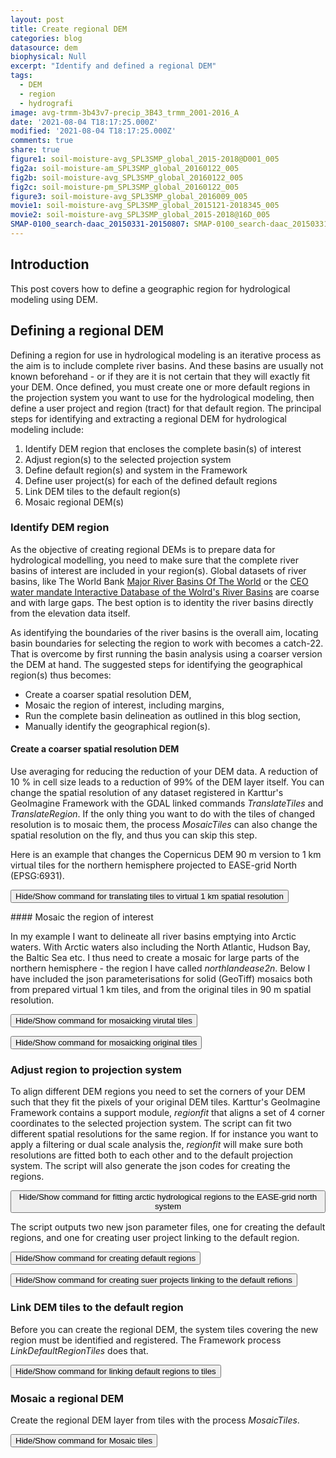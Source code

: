 ```yaml
---
layout: post
title: Create regional DEM
categories: blog
datasource: dem
biophysical: Null
excerpt: "Identify and defined a regional DEM"
tags:
  - DEM
  - region
  - hydrografi
image: avg-trmm-3b43v7-precip_3B43_trmm_2001-2016_A
date: '2021-08-04 T18:17:25.000Z'
modified: '2021-08-04 T18:17:25.000Z'
comments: true
share: true
figure1: soil-moisture-avg_SPL3SMP_global_2015-2018@D001_005
fig2a: soil-moisture-am_SPL3SMP_global_20160122_005
fig2b: soil-moisture-avg_SPL3SMP_global_20160122_005
fig2c: soil-moisture-pm_SPL3SMP_global_20160122_005
figure3: soil-moisture-avg_SPL3SMP_global_2016009_005
movie1: soil-moisture-avg_SPL3SMP_global_2015121-2018345_005
movie2: soil-moisture-avg_SPL3SMP_global_2015-2018@16D_005
SMAP-0100_search-daac_20150331-20150807: SMAP-0100_search-daac_20150331-20150807
---
```

<script src="https://karttur.github.io/common/assets/js/karttur/togglediv.js"></script>

## Introduction

This post covers how to define a geographic region for hydrological modeling using DEM.

## Defining a regional DEM

Defining a region for use in hydrological modeling is an iterative process as the aim is to include complete river basins. And these basins are usually not known beforehand - or if they are it is not certain that they will exactly fit your DEM. Once defined, you must create one or more default regions in the projection system you want to use for the hydrological modeling, then define a user project and region (tract) for that default region. The principal steps for identifying and extracting a regional DEM for hydrological modeling include:

1. Identify DEM region that encloses the complete basin(s) of interest
2. Adjust region(s) to the selected projection system
3. Define default region(s) and system in the Framework
4. Define user project(s) for each of the defined default regions
5. Link DEM tiles to the default region(s)
6. Mosaic regional DEM(s)

### Identify DEM region

As the objective of creating regional DEMs is to prepare data for hydrological modelling, you need to make sure that the complete river basins of interest are included in your region(s). Global datasets of river basins, like The World Bank [Major River Basins Of The World](https://datacatalog.worldbank.org/dataset/major-river-basins-world) or the [CEO water mandate Interactive Database of the Wolrd's River Basins](http://riverbasins.wateractionhub.org) are coarse and with large gaps. The best option is to identity the river basins directly from the elevation data itself.

As identifying the boundaries of the river basins is the overall aim, locating basin boundaries for selecting the region to work with becomes a catch-22. That is overcome by first running the basin analysis using a coarser version the DEM at hand. The suggested steps for identifying the geographical region(s) thus becomes:

- Create a coarser spatial resolution DEM,
- Mosaic the region of interest, including margins,
- Run the complete basin delineation as outlined in this blog section,
- Manually identify the geographical region(s).

#### Create a coarser spatial resolution DEM

Use averaging for reducing the reduction of your DEM data. A reduction of 10 % in cell size leads to a reduction of 99% of the DEM layer itself. You can change the spatial resolution of any dataset registered in Karttur's GeoImagine Framework with the GDAL linked commands _TranslateTiles_ and _TranslateRegion_. If the only thing you want to do with the tiles of changed resolution is to mosaic them, the process _MosaicTiles_ can also change the spatial resolution on the fly, and thus you can skip this step.

Here is an example that changes the Copernicus DEM 90 m version to 1 km virtual tiles for the northern hemisphere projected to EASE-grid North (EPSG:6931).

<button id= "toggletranslate" onclick="hiddencode('translate')">Hide/Show command for translating tiles to virtual 1 km spatial resolution</button>

<div id="translate" style="display:none">

{% capture text-capture %}
{% raw %}
```
{
  "userproject": {
    "userid": "karttur",
    "projectid": "karttur-nordichydro",
    "tractid": "karttur-nordichydro",
    "siteid": "*",
    "plotid": "*",
    "system": "ease2n"
  },
  "period": {
    "timestep": "static"
  },
  "process": [
    {
      "processid": "TranslateTiles",
      "version": "1.3",
      "overwrite": false,
      "parameters": {
        "tr_xres": 1000,
        "tr_yres": 1000,
        "resample":"average"
      },
      "srcpath": {
        "volume": "Ancillary",
        "hdr": "tif"
      },
      "dstpath": {
        "volume": "Ancillary",
        "hdr": "vrt"
      },
      "srccomp": [
        {
          "copernicusdem90": {
            "source": "ESA",
            "product": "copernicusdem",
            "content": "dem",
            "layerid": "dem90",
            "prefix": "dem90",
            "suffix": "v01"
          }
        }
      ],
      "dstcopy": [
        {
          "copernicusdem90": {
            "layerid": "dem1k",
            "prefix": "dem1k",
            "suffix": "v01"
          }
        }
      ]
    }
  ]
}
```
{% endraw %}
{% endcapture %}
{% include widgets/toggle-code.html  toggle-text=text-capture  %}
</div>
#### Mosaic the region of interest

In my example I want to delineate all river basins emptying into Arctic waters. With Arctic waters also including the North Atlantic, Hudson Bay, the Baltic Sea etc. I thus need to create a mosaic for large parts of the northern hemisphere - the region I have called _northlandease2n_. Below I have included the json parameterisations for solid (GeoTiff) mosaics both from prepared virtual 1 km tiles, and from the original tiles in 90 m spatial resolution.

<button id= "togglemosaic1" onclick="hiddencode('mosaic1')">Hide/Show command for mosaicking virutal tiles</button>

<div id="mosaic1" style="display:none">

{% capture text-capture %}
{% raw %}
```
{
  "userproject": {
    "userid": "karttur",
    "projectid": "karttur-northlandease2n",
    "tractid": "karttur-northlandease2n",
    "siteid": "*",
    "plotid": "*",
    "system": "ease2n"
  },
  "period": {
    "timestep": "static"
  },
  "process": [    
    {
      "processid": "MosaicTiles",
      "version": "1.3",
      "overwrite": false,
      "parameters": {
        "tr_xres": 1000,
        "tr_yres": 1000,
        "resample": "near",
        "asscript": false,
        "fillnodata": false,
        "fillmaxdist": 0,
        "fillsmooth": 0
      },
      "srcpath": {
        "volume": "karttur",
        "hdr": "tif"
      },
      "dstpath": {
        "volume": "karttur",
        "hdr": "tif"
      },
      "srccomp": [
        {
          "copdem90": {
            "source": "ESA",
            "product": "copdem",
            "content": "dem",
            "layerid": "dem90",
            "prefix": "dem90",
            "suffix": "v01"
          }
        }
      ],
      "dstcopy": [
        {
          "copdem90": {
            "layerid": "dem1k",
            "prefix": "dem",
            "suffix": "v01-1k"
          }
        }
      ]
    }
  ]
}
```
{% endraw %}
{% endcapture %}
{% include widgets/toggle-code.html  toggle-text=text-capture  %}
</div>

<button id= "togglemosaic2" onclick="hiddencode('mosaic2')">Hide/Show command for mosaicking original tiles</button>

<div id="mosaic2" style="display:none">

{% capture text-capture %}
{% raw %}
```
{
  "userproject": {
    "userid": "karttur",
    "projectid": "karttur-northlandease2n",
    "tractid": "karttur-northlandease2n",
    "siteid": "*",
    "plotid": "*",
    "system": "ease2n"
  },
  "period": {
    "timestep": "static"
  },
  "process": [    
    {
      "processid": "MosaicTiles",
      "version": "1.3",
      "overwrite": false,
      "parameters": {
        "tr_xres": 1000,
        "tr_yres": 1000,
        "resample": "average",
        "asscript": false,
        "fillnodata": false,
        "fillmaxdist": 0,
        "fillsmooth": 0
      },
      "srcpath": {
        "volume": "karttur",
        "hdr": "tif"
      },
      "dstpath": {
        "volume": "karttur",
        "hdr": "tif"
      },
      "srccomp": [
        {
          "copdem90": {
            "source": "ESA",
            "product": "copdem",
            "content": "dem",
            "layerid": "dem90",
            "prefix": "dem",
            "suffix": "v01-90m"
          }
        }
      ],
      "dstcopy": [
        {
          "copdem90": {
            "layerid": "dem1k",
            "prefix": "dem",
            "suffix": "v01-1k"
          }
        }
      ]
    }
  ]
}
```
{% endraw %}
{% endcapture %}
{% include widgets/toggle-code.html  toggle-text=text-capture  %}
</div>

### Adjust region to projection system

To align different DEM regions you need to set the corners of your DEM such that they fit the pixels of your original DEM tiles. Karttur's GeoImagine Framework contains a support module, _regionfit_ that aligns a set of 4 corner coordinates to the selected projection system. The script can fit two different spatial resolutions for the same region. If for instance you want to apply a filtering or dual scale analysis the, _regionfit_  will make sure both resolutions are fitted both to each other and to the default projection system. The script will also generate the json codes for creating the regions.

<button id= "toggleregionfit" onclick="hiddencode('regionfit')">Hide/Show command for fitting arctic hydrological regions to the EASE-grid north system</button>

<div id="regionfit" style="display:none">

{% capture text-capture %}
{% raw %}
```
{
  "ease2n": [

    {
      "x0": -9000000,
      "y0": -9000000,
      "regionid": "nordichydro_ease2n",
      "dimdiv": 1000,
      "xres": 90,
      "yres": 90,
      "minx": 242256,
      "miny": -4650000,
      "maxx": 2080000,
      "maxy": -1845000
    },
    {
      "x0": -9000000,
      "y0": -9000000,
      "regionid": "greenlandhydro_ease2n",
      "dimdiv": 1000,
      "xres": 90,
      "yres": 90,
      "minx": -3122000,
      "miny": -2807000,
      "maxx": -179000,
      "maxy": -360080
    },
    {
      "x0": -9000000,
      "y0": -9000000,
      "regionid": "cahydro_ease2n",
      "dimdiv": 1000,
      "xres": 90,
      "yres": 90,
      "minx": -5370000,
      "miny": -2850000,
      "maxx": -2870000,
      "maxy": 295000
    },
    {
      "x0": -9000000,
      "y0": -9000000,
      "regionid": "alaskahydro_ease2n",
      "dimdiv": 1000,
      "xres": 90,
      "yres": 90,
      "minx": -4840000,
      "miny": -426000,
      "maxx": -750000,
      "maxy": 3140000
    },
    {
      "x0": -9000000,
      "y0": -9000000,
      "regionid": "kolymahydro_ease2n",
      "dimdiv": 1000,
      "xres": 90,
      "yres": 90,
      "minx": -850000,
      "miny": 1340000,
      "maxx": 2000000,
      "maxy": 4000000
    },
    {
      "x0": -9000000,
      "y0": -9000000,
      "regionid": "lenahydro_ease2n",
      "dimdiv": 1000,
      "xres": 90,
      "yres": 90,
      "minx": 1430000,
      "miny": 540000,
      "maxx": 5000000,
      "maxy": 3700000
    },
    {
      "x0": -9000000,
      "y0": -9000000,
      "regionid": "yieniseyhydro_ease2n",
      "dimdiv": 1000,
      "xres": 90,
      "yres": 90,
      "minx": 2050000,
      "miny": -434000,
      "maxx": 5000000,
      "maxy": 1730000
    },
    {
      "x0": -9000000,
      "y0": -9000000,
      "regionid": "obhydro_ease2n",
      "dimdiv": 1000,
      "xres": 90,
      "yres": 90,
      "minx": 1800000,
      "miny": -2180000,
      "maxx": 5000000,
      "maxy": 415000
    },
    {
      "x0": -9000000,
      "y0": -9000000,
      "regionid": "dvinahydro_ease2n",
      "dimdiv": 1000,
      "xres": 90,
      "yres": 90,
      "minx": 1750000,
      "miny": -2740000,
      "maxx": 2660000,
      "maxy": -1710000
    },
    {
      "x0": -9000000,
      "y0": -9000000,
      "regionid": "arcticoceanhydro_ease2n",
      "dimdiv": 1000,
      "xres": 90,
      "yres": 90,
      "minx": 242256,
      "miny": -1845000,
      "maxx": 2080000,
      "maxy": 1500000
    }
  ]
}
```
{% endraw %}
{% endcapture %}
{% include widgets/toggle-code.html  toggle-text=text-capture  %}
</div>

The script outputs two new json parameter files, one for creating the default regions, and one for creating user project linking  to the default region.

<button id= "toggledefreg" onclick="hiddencode('defreg')">Hide/Show command for creating default regions</button>

<div id="defreg" style="display:none">

{% capture text-capture %}
{% raw %}
```
{
   "userproject": {
      "userid": "karttur",
      "projectid": "karttur",
      "tractid": "karttur",
      "siteid": "*",
      "plotid": "*",
      "system": "ease2n"
   },
   "period": {
      "timestep": "static"
   },
   "process": [
      {
         "processid": "DefaultRegionFromCoords",
         "overwrite": true,
         "parameters": {
            "regioncat": "global",
            "regionid": "nordichydro_ease2n",
            "regionname": "nordichydro_ease2n hydro ease2n",
            "parentcat": "global",
            "parentid": "global",
            "stratum": "1",
            "minx": 234000,
            "miny": -4653000,
            "maxx": 2124000,
            "maxy": -1773000,
            "version": "1.0",
            "title": "nordichydro_ease2n hydro ease2n",
            "label": "nordichydro_ease2n hydrological region for ease2n."
         },
         "dstpath": {
            "volume": "Ancillary"
         },
         "dstcomp": [
            {
               "nordichydro_ease2n": {
                  "masked": "N",
                  "measure": "N",
                  "source": "karttur",
                  "product": "pubroi",
                  "content": "roi",
                  "layerid": "hydroreg",
                  "prefix": "hydroreg",
                  "suffix": "v01-ease2n",
                  "dataunit": "boundary",
                  "celltype": "vector",
                  "cellnull": "0"
               }
            }
         ]
      },
      {
         "processid": "DefaultRegionFromCoords",
         "overwrite": true,
         "parameters": {
            "regioncat": "global",
            "regionid": "greenlandhydro_ease2n",
            "regionname": "greenlandhydro_ease2n hydro ease2n",
            "parentcat": "global",
            "parentid": "global",
            "stratum": "1",
            "minx": -3123000,
            "miny": -2808000,
            "maxx": -153000,
            "maxy": -288000,
            "version": "1.0",
            "title": "greenlandhydro_ease2n hydro ease2n",
            "label": "greenlandhydro_ease2n hydrological region for ease2n."
         },
         "dstpath": {
            "volume": "Ancillary"
         },
         "dstcomp": [
            {
               "greenlandhydro_ease2n": {
                  "masked": "N",
                  "measure": "N",
                  "source": "karttur",
                  "product": "pubroi",
                  "content": "roi",
                  "layerid": "hydroreg",
                  "prefix": "hydroreg",
                  "suffix": "v01-ease2n",
                  "dataunit": "boundary",
                  "celltype": "vector",
                  "cellnull": "0"
               }
            }
         ]
      },
      {
         "processid": "DefaultRegionFromCoords",
         "overwrite": true,
         "parameters": {
            "regioncat": "global",
            "regionid": "cahydro_ease2n",
            "regionname": "cahydro_ease2n hydro ease2n",
            "parentcat": "global",
            "parentid": "global",
            "stratum": "1",
            "minx": -5373000,
            "miny": -2853000,
            "maxx": -2853000,
            "maxy": 297000,
            "version": "1.0",
            "title": "cahydro_ease2n hydro ease2n",
            "label": "cahydro_ease2n hydrological region for ease2n."
         },
         "dstpath": {
            "volume": "Ancillary"
         },
         "dstcomp": [
            {
               "cahydro_ease2n": {
                  "masked": "N",
                  "measure": "N",
                  "source": "karttur",
                  "product": "pubroi",
                  "content": "roi",
                  "layerid": "hydroreg",
                  "prefix": "hydroreg",
                  "suffix": "v01-ease2n",
                  "dataunit": "boundary",
                  "celltype": "vector",
                  "cellnull": "0"
               }
            }
         ]
      },
      {
         "processid": "DefaultRegionFromCoords",
         "overwrite": true,
         "parameters": {
            "regioncat": "global",
            "regionid": "alaskahydro_ease2n",
            "regionname": "alaskahydro_ease2n hydro ease2n",
            "parentcat": "global",
            "parentid": "global",
            "stratum": "1",
            "minx": -4842000,
            "miny": -432000,
            "maxx": -702000,
            "maxy": 3168000,
            "version": "1.0",
            "title": "alaskahydro_ease2n hydro ease2n",
            "label": "alaskahydro_ease2n hydrological region for ease2n."
         },
         "dstpath": {
            "volume": "Ancillary"
         },
         "dstcomp": [
            {
               "alaskahydro_ease2n": {
                  "masked": "N",
                  "measure": "N",
                  "source": "karttur",
                  "product": "pubroi",
                  "content": "roi",
                  "layerid": "hydroreg",
                  "prefix": "hydroreg",
                  "suffix": "v01-ease2n",
                  "dataunit": "boundary",
                  "celltype": "vector",
                  "cellnull": "0"
               }
            }
         ]
      },
      {
         "processid": "DefaultRegionFromCoords",
         "overwrite": true,
         "parameters": {
            "regioncat": "global",
            "regionid": "kolymahydro_ease2n",
            "regionname": "kolymahydro_ease2n hydro ease2n",
            "parentcat": "global",
            "parentid": "global",
            "stratum": "1",
            "minx": -855000,
            "miny": 1332000,
            "maxx": 2025000,
            "maxy": 4032000,
            "version": "1.0",
            "title": "kolymahydro_ease2n hydro ease2n",
            "label": "kolymahydro_ease2n hydrological region for ease2n."
         },
         "dstpath": {
            "volume": "Ancillary"
         },
         "dstcomp": [
            {
               "kolymahydro_ease2n": {
                  "masked": "N",
                  "measure": "N",
                  "source": "karttur",
                  "product": "pubroi",
                  "content": "roi",
                  "layerid": "hydroreg",
                  "prefix": "hydroreg",
                  "suffix": "v01-ease2n",
                  "dataunit": "boundary",
                  "celltype": "vector",
                  "cellnull": "0"
               }
            }
         ]
      },
      {
         "processid": "DefaultRegionFromCoords",
         "overwrite": true,
         "parameters": {
            "regioncat": "global",
            "regionid": "lenahydro_ease2n",
            "regionname": "lenahydro_ease2n hydro ease2n",
            "parentcat": "global",
            "parentid": "global",
            "stratum": "1",
            "minx": 1422000,
            "miny": 540000,
            "maxx": 5022000,
            "maxy": 3780000,
            "version": "1.0",
            "title": "lenahydro_ease2n hydro ease2n",
            "label": "lenahydro_ease2n hydrological region for ease2n."
         },
         "dstpath": {
            "volume": "Ancillary"
         },
         "dstcomp": [
            {
               "lenahydro_ease2n": {
                  "masked": "N",
                  "measure": "N",
                  "source": "karttur",
                  "product": "pubroi",
                  "content": "roi",
                  "layerid": "hydroreg",
                  "prefix": "hydroreg",
                  "suffix": "v01-ease2n",
                  "dataunit": "boundary",
                  "celltype": "vector",
                  "cellnull": "0"
               }
            }
         ]
      },
      {
         "processid": "DefaultRegionFromCoords",
         "overwrite": true,
         "parameters": {
            "regioncat": "global",
            "regionid": "yieniseyhydro_ease2n",
            "regionname": "yieniseyhydro_ease2n hydro ease2n",
            "parentcat": "global",
            "parentid": "global",
            "stratum": "1",
            "minx": 2043000,
            "miny": -441000,
            "maxx": 5013000,
            "maxy": 1809000,
            "version": "1.0",
            "title": "yieniseyhydro_ease2n hydro ease2n",
            "label": "yieniseyhydro_ease2n hydrological region for ease2n."
         },
         "dstpath": {
            "volume": "Ancillary"
         },
         "dstcomp": [
            {
               "yieniseyhydro_ease2n": {
                  "masked": "N",
                  "measure": "N",
                  "source": "karttur",
                  "product": "pubroi",
                  "content": "roi",
                  "layerid": "hydroreg",
                  "prefix": "hydroreg",
                  "suffix": "v01-ease2n",
                  "dataunit": "boundary",
                  "celltype": "vector",
                  "cellnull": "0"
               }
            }
         ]
      },
      {
         "processid": "DefaultRegionFromCoords",
         "overwrite": true,
         "parameters": {
            "regioncat": "global",
            "regionid": "obhydro_ease2n",
            "regionname": "obhydro_ease2n hydro ease2n",
            "parentcat": "global",
            "parentid": "global",
            "stratum": "1",
            "minx": 1800000,
            "miny": -2187000,
            "maxx": 5040000,
            "maxy": 423000,
            "version": "1.0",
            "title": "obhydro_ease2n hydro ease2n",
            "label": "obhydro_ease2n hydrological region for ease2n."
         },
         "dstpath": {
            "volume": "Ancillary"
         },
         "dstcomp": [
            {
               "obhydro_ease2n": {
                  "masked": "N",
                  "measure": "N",
                  "source": "karttur",
                  "product": "pubroi",
                  "content": "roi",
                  "layerid": "hydroreg",
                  "prefix": "hydroreg",
                  "suffix": "v01-ease2n",
                  "dataunit": "boundary",
                  "celltype": "vector",
                  "cellnull": "0"
               }
            }
         ]
      },
      {
         "processid": "DefaultRegionFromCoords",
         "overwrite": true,
         "parameters": {
            "regioncat": "global",
            "regionid": "dvinahydro_ease2n",
            "regionname": "dvinahydro_ease2n hydro ease2n",
            "parentcat": "global",
            "parentid": "global",
            "stratum": "1",
            "minx": 1746000,
            "miny": -2745000,
            "maxx": 2736000,
            "maxy": -1665000,
            "version": "1.0",
            "title": "dvinahydro_ease2n hydro ease2n",
            "label": "dvinahydro_ease2n hydrological region for ease2n."
         },
         "dstpath": {
            "volume": "Ancillary"
         },
         "dstcomp": [
            {
               "dvinahydro_ease2n": {
                  "masked": "N",
                  "measure": "N",
                  "source": "karttur",
                  "product": "pubroi",
                  "content": "roi",
                  "layerid": "hydroreg",
                  "prefix": "hydroreg",
                  "suffix": "v01-ease2n",
                  "dataunit": "boundary",
                  "celltype": "vector",
                  "cellnull": "0"
               }
            }
         ]
      },
      {
         "processid": "DefaultRegionFromCoords",
         "overwrite": true,
         "parameters": {
            "regioncat": "global",
            "regionid": "arcticoceanhydro_ease2n",
            "regionname": "arcticoceanhydro_ease2n hydro ease2n",
            "parentcat": "global",
            "parentid": "global",
            "stratum": "1",
            "minx": 234000,
            "miny": -1845000,
            "maxx": 2124000,
            "maxy": 1575000,
            "version": "1.0",
            "title": "arcticoceanhydro_ease2n hydro ease2n",
            "label": "arcticoceanhydro_ease2n hydrological region for ease2n."
         },
         "dstpath": {
            "volume": "Ancillary"
         },
         "dstcomp": [
            {
               "arcticoceanhydro_ease2n": {
                  "masked": "N",
                  "measure": "N",
                  "source": "karttur",
                  "product": "pubroi",
                  "content": "roi",
                  "layerid": "hydroreg",
                  "prefix": "hydroreg",
                  "suffix": "v01-ease2n",
                  "dataunit": "boundary",
                  "celltype": "vector",
                  "cellnull": "0"
               }
            }
         ]
      }
   ]
}
```
{% endraw %}
{% endcapture %}
{% include widgets/toggle-code.html  toggle-text=text-capture  %}
</div>

<button id= "toggleuserproj" onclick="hiddencode('userproj')">Hide/Show command for creating suer projects linking to the default refions</button>

<div id="userproj" style="display:none">

{% capture text-capture %}
{% raw %}
```
{
   "userproject": {
      "userid": "karttur",
      "projectid": "karttur",
      "tractid": "karttur",
      "siteid": "*",
      "plotid": "*",
      "system": "ease2n"
   },
   "period": {
      "timestep": "static"
   },
   "process": [
      {
         "processid": "ManageDefRegProj",
         "overwrite": false,
         "parameters": {
            "defaultregion": "nordichydro_ease2n",
            "tractid": "karttur-nordichydro_ease2n",
            "tractname": "karttur nordichydro_ease2n",
            "projid": "karttur-nordichydro_ease2n",
            "projname": "karttur nordichydro_ease2n",
            "tracttitle": "karttur nordichydro_ease2n",
            "tractlabel": "karttur nordichydro_ease2n",
            "projtitle": "karttur nordichydro_ease2n",
            "projlabel": "karttur nordichydro_ease2n"
         }
      },
      {
         "processid": "ManageDefRegProj",
         "overwrite": false,
         "parameters": {
            "defaultregion": "greenlandhydro_ease2n",
            "tractid": "karttur-greenlandhydro_ease2n",
            "tractname": "karttur greenlandhydro_ease2n",
            "projid": "karttur-greenlandhydro_ease2n",
            "projname": "karttur greenlandhydro_ease2n",
            "tracttitle": "karttur greenlandhydro_ease2n",
            "tractlabel": "karttur greenlandhydro_ease2n",
            "projtitle": "karttur greenlandhydro_ease2n",
            "projlabel": "karttur greenlandhydro_ease2n"
         }
      },
      {
         "processid": "ManageDefRegProj",
         "overwrite": false,
         "parameters": {
            "defaultregion": "cahydro_ease2n",
            "tractid": "karttur-cahydro_ease2n",
            "tractname": "karttur cahydro_ease2n",
            "projid": "karttur-cahydro_ease2n",
            "projname": "karttur cahydro_ease2n",
            "tracttitle": "karttur cahydro_ease2n",
            "tractlabel": "karttur cahydro_ease2n",
            "projtitle": "karttur cahydro_ease2n",
            "projlabel": "karttur cahydro_ease2n"
         }
      },
      {
         "processid": "ManageDefRegProj",
         "overwrite": false,
         "parameters": {
            "defaultregion": "alaskahydro_ease2n",
            "tractid": "karttur-alaskahydro_ease2n",
            "tractname": "karttur alaskahydro_ease2n",
            "projid": "karttur-alaskahydro_ease2n",
            "projname": "karttur alaskahydro_ease2n",
            "tracttitle": "karttur alaskahydro_ease2n",
            "tractlabel": "karttur alaskahydro_ease2n",
            "projtitle": "karttur alaskahydro_ease2n",
            "projlabel": "karttur alaskahydro_ease2n"
         }
      },
      {
         "processid": "ManageDefRegProj",
         "overwrite": false,
         "parameters": {
            "defaultregion": "kolymahydro_ease2n",
            "tractid": "karttur-kolymahydro_ease2n",
            "tractname": "karttur kolymahydro_ease2n",
            "projid": "karttur-kolymahydro_ease2n",
            "projname": "karttur kolymahydro_ease2n",
            "tracttitle": "karttur kolymahydro_ease2n",
            "tractlabel": "karttur kolymahydro_ease2n",
            "projtitle": "karttur kolymahydro_ease2n",
            "projlabel": "karttur kolymahydro_ease2n"
         }
      },
      {
         "processid": "ManageDefRegProj",
         "overwrite": false,
         "parameters": {
            "defaultregion": "lenahydro_ease2n",
            "tractid": "karttur-lenahydro_ease2n",
            "tractname": "karttur lenahydro_ease2n",
            "projid": "karttur-lenahydro_ease2n",
            "projname": "karttur lenahydro_ease2n",
            "tracttitle": "karttur lenahydro_ease2n",
            "tractlabel": "karttur lenahydro_ease2n",
            "projtitle": "karttur lenahydro_ease2n",
            "projlabel": "karttur lenahydro_ease2n"
         }
      },
      {
         "processid": "ManageDefRegProj",
         "overwrite": false,
         "parameters": {
            "defaultregion": "yieniseyhydro_ease2n",
            "tractid": "karttur-yieniseyhydro_ease2n",
            "tractname": "karttur yieniseyhydro_ease2n",
            "projid": "karttur-yieniseyhydro_ease2n",
            "projname": "karttur yieniseyhydro_ease2n",
            "tracttitle": "karttur yieniseyhydro_ease2n",
            "tractlabel": "karttur yieniseyhydro_ease2n",
            "projtitle": "karttur yieniseyhydro_ease2n",
            "projlabel": "karttur yieniseyhydro_ease2n"
         }
      },
      {
         "processid": "ManageDefRegProj",
         "overwrite": false,
         "parameters": {
            "defaultregion": "obhydro_ease2n",
            "tractid": "karttur-obhydro_ease2n",
            "tractname": "karttur obhydro_ease2n",
            "projid": "karttur-obhydro_ease2n",
            "projname": "karttur obhydro_ease2n",
            "tracttitle": "karttur obhydro_ease2n",
            "tractlabel": "karttur obhydro_ease2n",
            "projtitle": "karttur obhydro_ease2n",
            "projlabel": "karttur obhydro_ease2n"
         }
      },
      {
         "processid": "ManageDefRegProj",
         "overwrite": false,
         "parameters": {
            "defaultregion": "dvinahydro_ease2n",
            "tractid": "karttur-dvinahydro_ease2n",
            "tractname": "karttur dvinahydro_ease2n",
            "projid": "karttur-dvinahydro_ease2n",
            "projname": "karttur dvinahydro_ease2n",
            "tracttitle": "karttur dvinahydro_ease2n",
            "tractlabel": "karttur dvinahydro_ease2n",
            "projtitle": "karttur dvinahydro_ease2n",
            "projlabel": "karttur dvinahydro_ease2n"
         }
      },
      {
         "processid": "ManageDefRegProj",
         "overwrite": false,
         "parameters": {
            "defaultregion": "arcticoceanhydro_ease2n",
            "tractid": "karttur-arcticoceanhydro_ease2n",
            "tractname": "karttur arcticoceanhydro_ease2n",
            "projid": "karttur-arcticoceanhydro_ease2n",
            "projname": "karttur arcticoceanhydro_ease2n",
            "tracttitle": "karttur arcticoceanhydro_ease2n",
            "tractlabel": "karttur arcticoceanhydro_ease2n",
            "projtitle": "karttur arcticoceanhydro_ease2n",
            "projlabel": "karttur arcticoceanhydro_ease2n"
         }
      }
   ]
}
```
{% endraw %}
{% endcapture %}
{% include widgets/toggle-code.html  toggle-text=text-capture  %}
</div>


### Link DEM tiles to the default region

Before you can create the regional DEM, the system tiles covering the new region must be identified and registered. The Framework process _LinkDefaultRegionTiles_ does that.

<button id= "togglelinktiles" onclick="hiddencode('linktiles')">Hide/Show command for linking default regions to tiles</button>

<div id="linktiles" style="display:none">

{% capture text-capture %}
{% raw %}

```
{
  "userproject": {
    "userid": "karttur",
    "projectid": "karttur",
    "tractid": "karttur",
    "siteid": "*",
    "plotid": "*",
    "system": "ease2n"
  },
  "period": {
    "timestep": "static"
  },
  "process": [
    {
      "processid": "LinkDefaultRegionTiles",
      "version": "0.9",
      "verbose": 2,
      "parameters": {
        "defregmask": "global"
        },
      "srcpath": {
        "volume": "MODIS56",
        "hdr": "shp",
        "dat": "shp"
      },
      "srccomp": [
        {
          "regions": {
            "source": "karttur",
            "product": "roi",
            "content": "pubroi",
            "layerid": "defreg",
            "prefix": "defreg",
            "suffix": "v010"
          }
        }
      ]
    }
  ]
}
```
{% endraw %}
{% endcapture %}
{% include widgets/toggle-code.html  toggle-text=text-capture  %}
</div>

### Mosaic a regional DEM

Create the regional DEM layer from tiles with the process _MosaicTiles_.

<button id= "togglemosaictiles" onclick="hiddencode('mosaictiles')">Hide/Show command for Mosaic tiles</button>

<div id="mosaictiles" style="display:none">

{% capture text-capture %}
{% raw %}

```
{
  "userproject": {
    "userid": "karttur",
    "projectid": "karttur-nordichydro",
    "tractid": "karttur-nordichydro",
    "siteid": "*",
    "plotid": "*",
    "system": "ease2n"
  },
  "period": {
    "timestep": "static"
  },
  "process": [
    {
      "processid": "MosaicTiles",
      "version": "1.3",
      "overwrite": true,
      "parameters": {
        "tr_xres": 90,
        "tr_yres": 90,
        "resample": "near",
        "asscript": false,
        "fillnodata": true,
        "fillmaxdist": 3,
        "fillsmooth": 0
      },
      "srcpath": {
        "volume": "MODIS56"
      },
      "dstpath": {
        "volume": "MODIS56"
      },
      "srccomp": [
        {
          "dem90": {
            "source": "ESA-DUE",
            "product": "panarcticdem",
            "content": "dem",
            "layerid": "panarcticdem90",
            "prefix": "dem90",
            "suffix": "v01"
          }
        }
      ],
      "dstcopy": [
        {
          "dem90": {
            "srccomp": "dem_dem90",
            "layerid": "panarcticdem90"
          }
        }
      ]
    }
  ]
}

```
{% endraw %}
{% endcapture %}
{% include widgets/toggle-code.html  toggle-text=text-capture  %}
</div>
